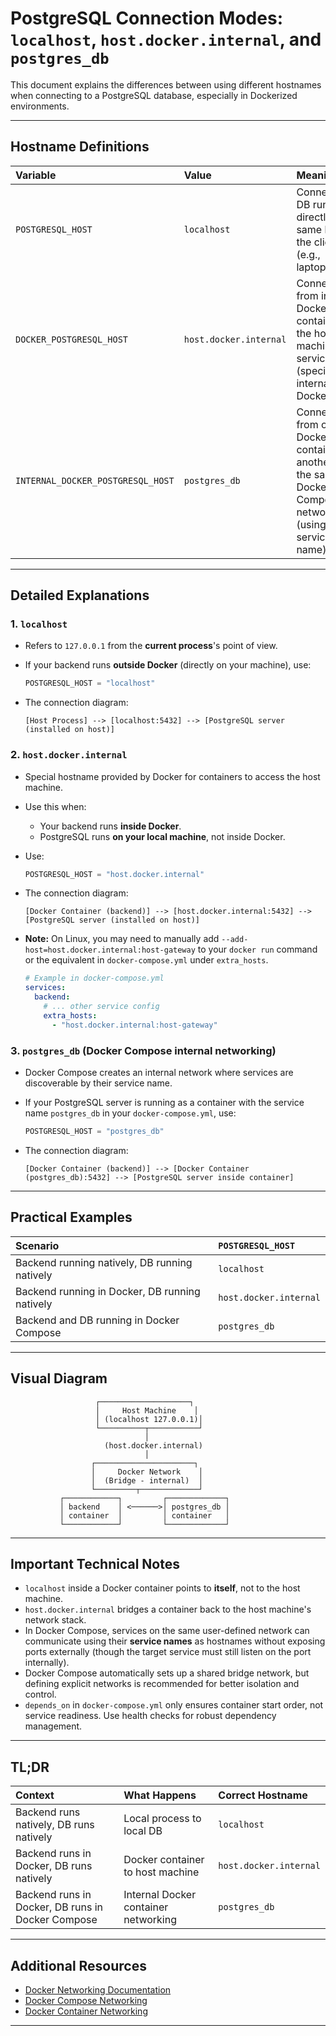 # PostgreSQL Connection Modes: `localhost`, `host.docker.internal`, and `postgres_db`

This document explains the differences between using different hostnames when connecting to a PostgreSQL database, especially in Dockerized environments.

---

## Hostname Definitions

| Variable                          | Value                  | Meaning                                                                                                        |
| :-------------------------------- | :--------------------- | :------------------------------------------------------------------------------------------------------------- |
| `POSTGRESQL_HOST`                 | `localhost`            | Connects to DB running directly on the same host as the client (e.g., laptop/server).                          |
| `DOCKER_POSTGRESQL_HOST`          | `host.docker.internal` | Connects from inside a Docker container to the host machine's services (special internal Docker DNS).          |
| `INTERNAL_DOCKER_POSTGRESQL_HOST` | `postgres_db`          | Connects from one Docker container to another within the same Docker Compose network (using the service name). |

---

## Detailed Explanations

### 1. `localhost`

-   Refers to `127.0.0.1` from the **current process**'s point of view.
-   If your backend runs **outside Docker** (directly on your machine), use:

    ```python
    POSTGRESQL_HOST = "localhost"
    ```

-   The connection diagram:

    ```text
    [Host Process] --> [localhost:5432] --> [PostgreSQL server (installed on host)]
    ```

### 2. `host.docker.internal`

-   Special hostname provided by Docker for containers to access the host machine.
-   Use this when:
    -   Your backend runs **inside Docker**.
    -   PostgreSQL runs **on your local machine**, not inside Docker.
-   Use:

    ```python
    POSTGRESQL_HOST = "host.docker.internal"
    ```

-   The connection diagram:

    ```text
    [Docker Container (backend)] --> [host.docker.internal:5432] --> [PostgreSQL server (installed on host)]
    ```

-   **Note:** On Linux, you may need to manually add `--add-host=host.docker.internal:host-gateway` to your `docker run` command or the equivalent in `docker-compose.yml` under `extra_hosts`.

    ```yaml
    # Example in docker-compose.yml
    services:
      backend:
        # ... other service config
        extra_hosts:
          - "host.docker.internal:host-gateway"
    ```

### 3. `postgres_db` (Docker Compose internal networking)

-   Docker Compose creates an internal network where services are discoverable by their service name.
-   If your PostgreSQL server is running as a container with the service name `postgres_db` in your `docker-compose.yml`, use:

    ```python
    POSTGRESQL_HOST = "postgres_db"
    ```

-   The connection diagram:

    ```text
    [Docker Container (backend)] --> [Docker Container (postgres_db):5432] --> [PostgreSQL server inside container]
    ```

---

## Practical Examples

| Scenario                                      | `POSTGRESQL_HOST`      |
| :-------------------------------------------- | :--------------------- |
| Backend running natively, DB running natively | `localhost`            |
| Backend running in Docker, DB running natively | `host.docker.internal` |
| Backend and DB running in Docker Compose      | `postgres_db`          |

---

## Visual Diagram

```text
                   ┌────────────────────┐
                   │     Host Machine    │
                   │ (localhost 127.0.0.1)│
                   └──────────┬───────────┘
                              │
                     (host.docker.internal)
                              │
                  ┌──────────────────────┐
                  │     Docker Network    │
                  │  (Bridge - internal)  │
                  └─────────┬─────────────┘
           ┌────────────┐         ┌─────────────┐
           │ backend    │ <──────>│ postgres_db │
           │ container  │         │ container   │
           └────────────┘         └─────────────┘
```

---

## Important Technical Notes

-   `localhost` inside a Docker container points to **itself**, not to the host machine.
-   `host.docker.internal` bridges a container back to the host machine's network stack.
-   In Docker Compose, services on the same user-defined network can communicate using their **service names** as hostnames without exposing ports externally (though the target service must still listen on the port internally).
-   Docker Compose automatically sets up a shared bridge network, but defining explicit networks is recommended for better isolation and control.
-   `depends_on` in `docker-compose.yml` only ensures container start order, not service readiness. Use health checks for robust dependency management.

---

## TL;DR

| Context                                           | What Happens                        | Correct Hostname       |
| :------------------------------------------------ | :---------------------------------- | :--------------------- |
| Backend runs natively, DB runs natively           | Local process to local DB           | `localhost`            |
| Backend runs in Docker, DB runs natively          | Docker container to host machine    | `host.docker.internal` |
| Backend runs in Docker, DB runs in Docker Compose | Internal Docker container networking | `postgres_db`          |

---

## Additional Resources

-   [Docker Networking Documentation](https://docs.docker.com/network/)
-   [Docker Compose Networking](https://docs.docker.com/compose/networking/)
-   [Docker Container Networking](https://docs.docker.com/config/containers/container-networking/)

---
